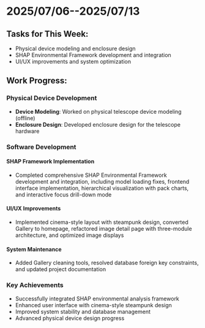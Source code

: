 # 2025/07/06--2025/07/13

## Tasks for This Week:
- Physical device modeling and enclosure design
- SHAP Environmental Framework development and integration
- UI/UX improvements and system optimization

## Work Progress:

### Physical Device Development
- **Device Modeling**: Worked on physical telescope device modeling (offline)
- **Enclosure Design**: Developed enclosure design for the telescope hardware

### Software Development

#### SHAP Framework Implementation
- Completed comprehensive SHAP Environmental Framework development and integration, including model loading fixes, frontend interface implementation, hierarchical visualization with pack charts, and interactive focus drill-down mode

#### UI/UX Improvements
- Implemented cinema-style layout with steampunk design, converted Gallery to homepage, refactored image detail page with three-module architecture, and optimized image displays

#### System Maintenance
- Added Gallery cleaning tools, resolved database foreign key constraints, and updated project documentation

### Key Achievements
- Successfully integrated SHAP environmental analysis framework
- Enhanced user interface with cinema-style steampunk design
- Improved system stability and database management
- Advanced physical device design progress

